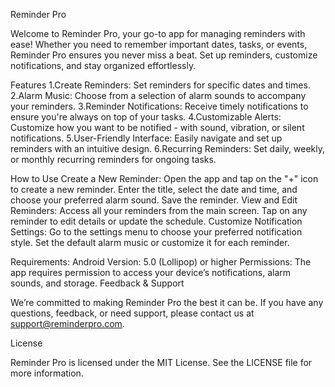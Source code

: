 Reminder Pro

Welcome to Reminder Pro, your go-to app for managing reminders with ease! Whether you need to remember important dates, tasks, or events, Reminder Pro ensures you never miss a beat. Set up reminders, customize notifications, and stay organized effortlessly.

Features
  1.Create Reminders: Set reminders for specific dates and times.
  2.Alarm Music: Choose from a selection of alarm sounds to accompany your reminders.
  3.Reminder Notifications: Receive timely notifications to ensure you're always on top of your tasks.
  4.Customizable Alerts: Customize how you want to be notified - with sound, vibration, or silent notifications.
  5.User-Friendly Interface: Easily navigate and set up reminders with an intuitive design.
  6.Recurring Reminders: Set daily, weekly, or monthly recurring reminders for ongoing tasks.

How to Use
  Create a New Reminder:
    Open the app and tap on the "+" icon to create a new reminder.
    Enter the title, select the date and time, and choose your preferred alarm sound.
    Save the reminder.
  View and Edit Reminders:
    Access all your reminders from the main screen.
    Tap on any reminder to edit details or update the schedule.
  Customize Notification Settings:
    Go to the settings menu to choose your preferred notification style.
    Set the default alarm music or customize it for each reminder.
  
Requirements:
  Android Version: 5.0 (Lollipop) or higher
  Permissions: The app requires permission to access your device’s notifications, alarm sounds, and storage.
  Feedback & Support

We’re committed to making Reminder Pro the best it can be. If you have any questions, feedback, or need support, please contact us at support@reminderpro.com.

License

Reminder Pro is licensed under the MIT License. See the LICENSE file for more information.
